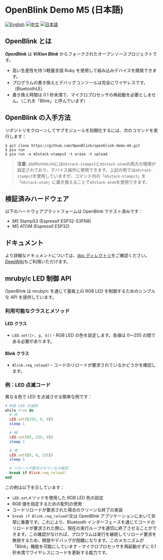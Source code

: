# OpenBlink Demo M5 (日本語)

[![English](https://img.shields.io/badge/language-English-blue.svg)](README.md)
[![中文](https://img.shields.io/badge/language-中文-red.svg)](README.zh-CN.md)
[![日本語](https://img.shields.io/badge/language-日本語-green.svg)](README.ja.md)

## OpenBlink とは

**_OpenBlink_** は **_ViXion Blink_** からフォークされたオープンソースプロジェクトです。

- 高い生産性を持つ軽量言語 Ruby を使用して組み込みデバイスを開発できます。
- プログラムの書き換えとデバッグコンソールは完全にワイヤレスです。（BluetoothLE）
- 書き換え時間は 0.1 秒未満で、マイクロプロセッサの再起動を必要としません。（これを「Blink」と呼んでいます）

## OpenBlink の入手方法

リポジトリをクローンしてサブモジュールを初期化するには、次のコマンドを実行します：

```console
$ git clone https://github.com/OpenBlink/openblink-demo-m5.git
$ pio run
$ pio run -e m5stack-stamps3 -t erase -t upload
```

> **注意:** platformio.iniには`m5stack-stamps3`と`m5stack-atom`の両方の環境が設定されており、デバイス操作に使用できます。上記の例では`m5stack-stamps3`を使用していますが、コマンド内の「`m5stack-stamps3`」を「`m5stack-atom`」に置き換えることで`m5stack-atom`を使用できます。


## 検証済みハードウェア

以下のハードウェアプラットフォームは OpenBlink でテスト済みです：

- M5 StampS3 (Espressif ESP32-S3FN8)
- M5 ATOM (Espressif ESP32)

## ドキュメント

より詳細なドキュメントについては、[doc ディレクトリ](./doc)をご確認ください。
[DeepWiki](https://deepwiki.com/OpenBlink/openblink-demo-m5)もご利用いただけます。

## mruby/c LED 制御 API

OpenBlink は mruby/c を通じて基板上の RGB LED を制御するためのシンプルな API を提供しています。

### 利用可能なクラスとメソッド

#### LED クラス

- `LED.set([r, g, b])` - RGB LED の色を設定します。各値は 0〜255 の間である必要があります。

#### Blink クラス

- `Blink.req_reload?` - コードのリロードが要求されているかどうかを確認します。

### 例：LED 点滅コード

異なる色で LED を点滅させる簡単な例です：

```ruby
# RGB LED 点滅例
while true do
  # 赤
  LED.set([255, 0, 0])
  sleep 1

  # 緑
  LED.set([0, 255, 0])
  sleep 1

  # 青
  LED.set([0, 0, 255])
  sleep 1

  # リロードが要求されているか確認
  break if Blink.req_reload?
end
```

この例は以下を示しています：

- `LED.set`メソッドを使用した RGB LED 色の設定
- RGB 値を指定するための配列の使用
- コードリロードが要求された場合のクリーンな終了の実装
- `break if Blink.req_reload?`文は OpenBlink アプリケーションにおいて非常に重要です。これにより、Bluetooth インターフェースを通じてコードのリロードが要求された際に、現在の実行ループを適切に終了させることができます。この確認がなければ、プログラムは実行を継続してリロード要求を無視するため、開発やデバッグが困難になります。このメカニズムが「Blink」機能を可能にしています - マイクロプロセッサを再起動せずに 0.1 秒未満でワイヤレスにコードを更新する能力です。
